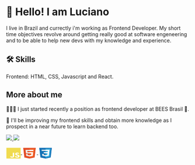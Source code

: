 # 👋 Hello! I am Luciano 

I live in Brazil and currectly i'm working as Frontend Developer. My short time objectives revolve around getting really good at software engeneering and to be able to help new devs with my knowledge and experience.

## 🛠 Skills 
 Frontend: HTML, CSS, Javascript and React.
 
 ## More about me
👨🏻‍💻 I just started recently a position as frontend developer at BEES Brasil 🐝.

🧠 I'll be improving my frontend skills and obtain more knowledge as I prospect in a near future to learn backend too.






<div>
  <a href="https://github.com/lucianoscabora">
  <img height="180em" src="https://github-readme-stats.vercel.app/api?username=lucianoscabora&show_icons=true&theme=tokyonight&include_all_commits=true&count_private=true"/>
  <img height="180em" src="https://github-readme-stats.vercel.app/api/top-langs/?username=lucianoscabora&layout=compact&langs_count=6&theme=tokyonight"/>
</div>
<div style="display: inline_block"><br>
  <img align="center" alt="Js" height="30" width="40" src="https://raw.githubusercontent.com/devicons/devicon/master/icons/javascript/javascript-plain.svg">
  <img align="center" alt="HTML" height="30" width="40" src="https://raw.githubusercontent.com/devicons/devicon/master/icons/html5/html5-original.svg">
  <img align="center" alt="CSS" height="30" width="40" src="https://raw.githubusercontent.com/devicons/devicon/master/icons/css3/css3-original.svg">
</div>
 
 <br>
  


